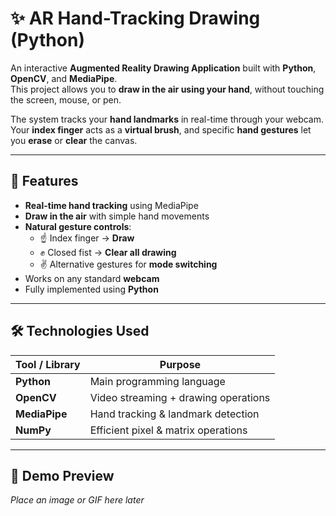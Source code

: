 # ✨ AR Hand-Tracking Drawing (Python)

An interactive **Augmented Reality Drawing Application** built with **Python**, **OpenCV**, and **MediaPipe**.  
This project allows you to **draw in the air using your hand**, without touching the screen, mouse, or pen.

The system tracks your **hand landmarks** in real-time through your webcam.  
Your **index finger** acts as a **virtual brush**, and specific **hand gestures** let you **erase** or **clear** the canvas.

---

## 🎨 Features
- **Real-time hand tracking** using MediaPipe
- **Draw in the air** with simple hand movements
- **Natural gesture controls**:
  - ☝️ Index finger → **Draw**
  - ✊ Closed fist → **Clear all drawing**
  - ✌️ Alternative gestures for **mode switching**
- Works on any standard **webcam**
- Fully implemented using **Python**

---

## 🛠️ Technologies Used
| Tool / Library | Purpose |
|----------------|---------|
| **Python**     | Main programming language |
| **OpenCV**     | Video streaming + drawing operations |
| **MediaPipe**  | Hand tracking & landmark detection |
| **NumPy**      | Efficient pixel & matrix operations |

---

## 📸 Demo Preview
_Place an image or GIF here later_

